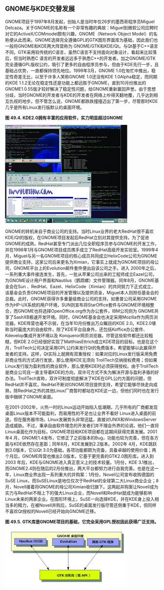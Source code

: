 ## GNOME与KDE交替发展

GNOME项目于1997年8月发起，创始人是当时年仅26岁的墨西哥程序员Miguel
DeIcaza。关于GNOME的名称有一个非常有趣的典故：Miguel到微软公司应聘时对它的ActiveX/COMmodel颇有兴趣，GNOME（Network
Object
Model）的名称便从此而来。GNOME选择完全遵循GPL的GTK图形界面库为基础，因此我们也一般将GNOME和KDE两大阵营称为
GNOME/GTK和KDE/Qt。与Qt基于C++语言不同，GTK采用较传统的C语言，虽然C语言不支持面向对象设计，看起来比较落后，但当时熟悉C
语言的开发者远远多于熟悉C++的开发者。加之GNOME/GTK完全遵循GPL版权公约，吸引了更多的自由程序员参与，但由于KDE先行一步，且基础占优势，一直都保持领先地位。1999年3月，GNOME
1.0在匆忙中推出，稳定性奇差无比，以至于许多人笑称GNOME 1.0还没有KDE
1.0Alpha稳定，而同期的KDE
1.1.2无论在稳定性还是功能上都远胜于GNOME，直到10月份推出的GNOME1.0.55版才较好解决了稳定性问题，给GNOME重新赢回声誉。由于思想分歧，当时GNOME的开发者与KDE的开发者在网络上吵得天翻地覆，几乎达到相互仇视的地步。但不管怎么说，GNOME都跌跌撞撞迈出了第一步，尽管那时KDE几乎是所有Linux发行版默认的桌面环境。

**图 49.4. KDE2.0拥有丰富的应用软件，实力明显超过GNOME**

![KDE2.0拥有丰富的应用软件，实力明显超过GNOME](images/gk/4.jpg)

GNOME的转机来自于商业公司的支持。当时Linux业界的老大RedHat很不喜欢KDE/Qt的版权，在GNOME项目发起后RedHat立刻对其提供支持。为了促进GNOME的成熟，RedHat甚至专门派出几位全职程序员参与GNOME的开发工作，并在1998年1月与GNOME项目成员携手成立了RedHat高级开发实验室。1999年4月，Miguel与另一名GNOME项目的核心成员共同成立HelixCode公司为GNOME提供商业支持，这家公司后来更名为Ximian，它事实上就成为GNOME项目的母公司，GNOME平台上的Evolution邮件套件便出自该公司之手。进入
2000年之后，一系列重大事件接连发生，首先，一批从苹果公司出来的工程师成立Eazel公司，为GNOME设计用户界面和Nautilus（鹦鹉螺）文件管理器。同年8月，GNOME基金会在Sun
、RedHat、Eazel、HelixCode（Ximian）的共同努力下正式成立，该基金会负责GNOME项目的开发管理以及提供资金，Miguel本人则担任基金会的总裁。此时，GNOME获得许多重量级商业公司的支持，如惠普公司采用GNOME作为HP-UX系统的用户环境，SUN则宣布将StarOffice套件与GNOME环境相整合，而GNOME也将选择OpenOffice.org作为办公套件，IBM公司则为
GNOME共享了SashXB极速开发环境。同时，GNOME基金会也决定采用Mozilla作为网页浏览器。KDE阵营也毫不示弱，在当年10月份推出万众瞩目的KDE
2.0。KDE2.0堪称当时最庞大的自由软件，除了KDE平台自身外，还包括Koffice办公套件、Kdevelop集成开发环境以及
Konqueror网页浏览器。尽管这些软件都还比较粗糙，但KDE
2.0已经很好实现了MatthiasEttrich成立KDE项目的目标。也是在这个月，TrollTech公司决定采用GPL公约来发行Qt的免费版本，希望能够以此赢得开发者的支持。这样，Qt实际上就拥有双重授权：如果对应的Linux发行版采用免费非商业性的方式进行发放，那么使用KDE无须向
TrollTech交纳授权费用；但如果Linux发行版为盈利性的商业软件，那么使用KDE时必须获得授权。由于TrollTech是商业公司且一直主导着KDE的方向，双许可方式不失为解决开源与盈利矛盾的好办法。TrollTech宣称，双许可制度彻底解决了KDE在GPL公约方面的问题，但
RedHat并不喜欢，RedHat不断对GNOME项目提供支持，希望它能够尽快走向成熟，除RedHat之外的其他Linux厂商暂时都站在KDE这一边，但他们同时也在发行版中捆绑了GNOME桌面。

在2001-2002年，火热一时的Linux运动开始陷入低潮期，几乎所有的厂商都发现桌面Linux版本不可能盈利，而易用性的不足也让业界不看好
Linux进入桌面的前途。但在服务器市场，Linux发展势头非常迅猛，直接对UNIX和WindowsServer造成威胁。不过，秉承自由软件理念的开发者们并不理会外界的论调，他们一直将Linux桌面化作为目标，GNOME项目和KDE项目都在这期间获得完善发展。2001年4
月，GNOME1.4发布，它修正了之前版本的Bug，功能也较为完善，但在各方面与KDE依然存在差距；同年8月，KDE发展到2.2版本。2002年
4月，KDE跳跃到3.0版本，它以Qt
3.0为基础，各项功能都颇为完备，具备卓越的使用价值；两个月后，GNOME阵营也推出2.0版本，它基于更完善的GTK2.0图形库。进入到2003
年后，KDE与GNOME进入真正意义上的技术较量。1月份，KDE
3.1推出，而GNOME2.4则在随后的2月份推出，两大平台都努力进行自我完善。也是在这一年，Linux商业界出现一系列重大的并购案：1月份，Novell公司宣布收购德国的SuSE
Linux，而SuSELinux是地位仅次于RedHat的全球第二大Linux商业企业；8月，Novell接着将GNOME的母公司Ximian收归旗下。这两起并购案让Novell成为实力与RedHat不相上下的强大Linux企业，而Novell和RedHat就成为能够影响Linux未来的两家企业。在图形环境上，SuSE一向选择KDE，并在KDE身上投入相当多的精力，在被Novell并购后，SuSE的桌面发行版尽管还侧重于KDE，但同样不喜欢Qt授权的Novell已经开始向GNOME迁移。

**图 49.5. GTK库是GNOME项目的基础，它完全采用GPL授权因此获得广泛支持。**

![GTK库是GNOME项目的基础，它完全采用GPL授权因此获得广泛支持。](images/gk/5.jpg)
